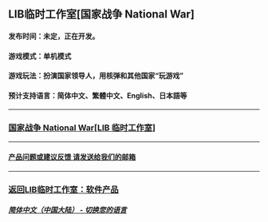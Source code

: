 ## LIB临时工作室[国家战争 National War]
#### 发布时间：未定，正在开发。
#### 游戏模式：单机模式
#### 游戏玩法：扮演国家领导人，用核弹和其他国家“玩游戏”

#### 预计支持语言：简体中文、繁體中文、English、日本語等
------------

### [国家战争 National War[LIB 临时工作室]](https://libps.github.io)
------------
#### [产品问题或建议反馈 请发送给我们的邮箱](mailto:LIB_Provisional_Studio@outlook.com)
------------
### [返回LIB临时工作室：软件产品](Software) 

##### [简体中文（中国大陆） - 切换您的语言](https://libps.github.io/index.md)

